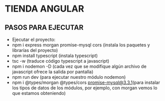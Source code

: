 # TIENDA ANGULAR
## PASOS PARA EJECUTAR

- Ejecutar el proyecto:
- npm i express morgan promise-mysql cors (instala los paquetes y librarías del proyecto)
- npm install typescript (instala typescript)
- tsc -w (traduce código typescript  a javascript)
- npm i nodemon -D (cada vez que se modifique algún archivo de javascript ofrece la salida por pantalla)
- npm run dev (para ejecutar nuestro módulo nodemon)
- npm i @types/morgan @types/cors promise-mysql@3.3.1(para instalar los tipos de datos de los módulos, por ejemplo, con morgan vemos lo que estamos obteniendo)